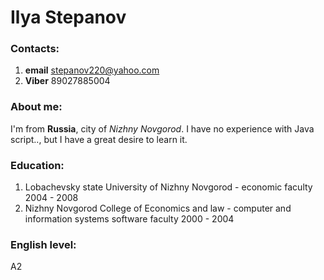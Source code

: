 
# Ilya Stepanov

### Contacts:
   1. **email**  stepanov220@yahoo.com
   2. **Viber**  89027885004
### About me:
   I'm from **Russia**, city of _Nizhny Novgorod_. 
   I have no experience with Java script.., but I have a great desire to learn it.
### Education:
   1. Lobachevsky state University of Nizhny Novgorod - economic faculty 2004 - 2008
   2. Nizhny Novgorod College of Economics and law - computer and information systems software faculty 2000 - 2004
### English level:
   A2
